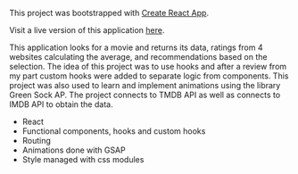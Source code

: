 This project was bootstrapped with [Create React App](https://github.com/facebookincubator/create-react-app).

Visit a live version of this application [here](https://fispe.github.io/react-movie-finder/).


This application looks for a movie and returns its data, ratings from 4 websites calculating the average, and recommendations based on the selection.
The idea of this project was to use hooks and after a review from my part custom hooks were added to separate logic from components.
This project was also used to learn and implement animations using the library Green Sock AP.
The project connects to TMDB API as well as connects to IMDB API to obtain the data.

- React
- Functional components, hooks and custom hooks
- Routing
- Animations done with GSAP
- Style managed with css modules

